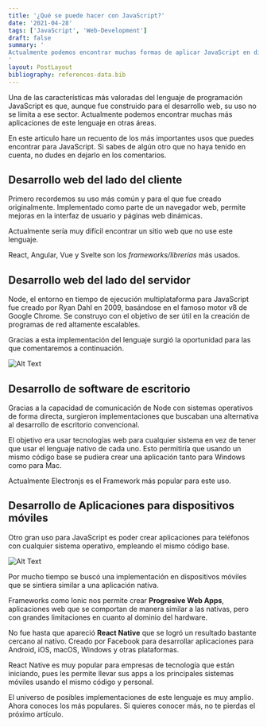 ```yaml
---
title: '¿Qué se puede hacer con JavaScript?'
date: '2021-04-28'
tags: ['JavaScript', 'Web-Development']
draft: false
summary: '
Actualmente podemos encontrar muchas formas de aplicar JavaScript en distintas áreas de la tecnología. Aquí te presento un recuento de los más importantes usos que puedes encontrar para JavaScript. Si sabes de algún otro que no haya tenido en cuenta, no dudes en dejarlo en los comentarios.
'
layout: PostLayout
bibliography: references-data.bib
---
```


Una de las características más valoradas del lenguaje de programación JavaScript es que, aunque fue construido para el desarrollo web, su uso no se limita a ese sector. Actualmente podemos encontrar muchas más aplicaciones de este lenguaje en otras áreas.

En este articulo hare un recuento de los más importantes usos que puedes encontrar para JavaScript. Si sabes de algún otro que no haya tenido en cuenta, no dudes en dejarlo en los comentarios.

## Desarrollo web del lado del cliente

Primero recordemos su uso más común y para el que fue creado originalmente. Implementado como parte de un navegador web, permite mejoras en la interfaz de usuario y páginas web dinámicas.

Actualmente sería muy difícil encontrar un sitio web que no use este lenguaje.

React, Angular, Vue y Svelte son los _frameworks/librerías_ más usados.

## Desarrollo web del lado del servidor

Node, el entorno en tiempo de ejecución multiplataforma para JavaScript fue creado por Ryan Dahl en 2009, basándose en el famoso motor v8 de Google Chrome. Se construyo con el objetivo de ser útil en la creación de programas de red altamente escalables.

Gracias a esta implementación del lenguaje surgió la oportunidad para las que comentaremos a continuación.

![Alt Text](https://dev-to-uploads.s3.amazonaws.com/uploads/articles/ovi9ge25jswpri8up2m4.png)

## Desarrollo de software de escritorio

Gracias a la capacidad de comunicación de Node con sistemas operativos de forma directa, surgieron implementaciones que buscaban una alternativa al desarrollo de escritorio convencional.

El objetivo era usar tecnologías web para cualquier sistema en vez de tener que usar el lenguaje nativo de cada uno. Esto permitiría que usando un mismo código base se pudiera crear una aplicación tanto para Windows como para Mac.

Actualmente Electronjs es el Framework más popular para este uso.

## Desarrollo de Aplicaciones para dispositivos móviles

Otro gran uso para JavaScript es poder crear aplicaciones para teléfonos con cualquier sistema operativo, empleando el mismo código base.

![Alt Text](https://dev-to-uploads.s3.amazonaws.com/uploads/articles/ozepwkmtu3q72fqsy943.png)

Por mucho tiempo se buscó una implementación en dispositivos móviles que se sintiera similar a una aplicación nativa.

Frameworks como Ionic nos permite crear **Progresive Web Apps**, aplicaciones web que se comportan de manera similar a las nativas, pero con grandes limitaciones en cuanto al dominio del hardware.

No fue hasta que apareció **React Native** que se logró un resultado bastante cercano al nativo. Creado por Facebook para desarrollar aplicaciones para Android, iOS, macOS, Windows y otras plataformas.

React Native es muy popular para empresas de tecnología que están iniciando, pues les permite llevar sus apps a los principales sistemas móviles usando el mismo código y personal.

El universo de posibles implementaciones de este lenguaje es muy amplio. Ahora conoces los más populares. Si quieres conocer más, no te pierdas el próximo artículo.
